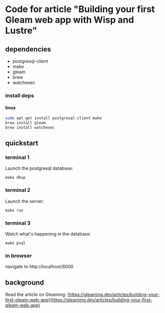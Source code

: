 # Code for article "Building your first Gleam web app with Wisp and Lustre"

## dependencies

* postgresql-client
* make
* gleam
* brew
* watchexec

### install deps

#### linux

```bash
sudo apt-get install postgresql-client make
brew install gleam
brew install watchexec
```

## quickstart

### terminal 1

Launch the postgresql database:

```
make dbup
```

### terminal 2

Launch the server:

```
make run
```

### terminal 3

Watch what's happening in the database:

```
make psql
```

### in browser

navigate to http://localhost/8000

## background

Read the article on Gleaming: [https://gleaming.dev/articles/building-your-first-gleam-web-app](https://gleaming.dev/articles/building-your-first-gleam-web-app)
